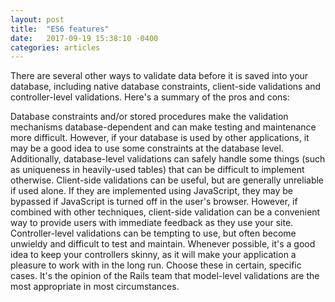 ```yaml
---
layout: post
title:  "ES6 features"
date:   2017-09-19 15:38:10 -0400
categories: articles
---
```


There are several other ways to validate data before it is saved into your database, including native database constraints, client-side validations and controller-level validations. Here's a summary of the pros and cons:

Database constraints and/or stored procedures make the validation mechanisms database-dependent and can make testing and maintenance more difficult. However, if your database is used by other applications, it may be a good idea to use some constraints at the database level. Additionally, database-level validations can safely handle some things (such as uniqueness in heavily-used tables) that can be difficult to implement otherwise.
Client-side validations can be useful, but are generally unreliable if used alone. If they are implemented using JavaScript, they may be bypassed if JavaScript is turned off in the user's browser. However, if combined with other techniques, client-side validation can be a convenient way to provide users with immediate feedback as they use your site.
Controller-level validations can be tempting to use, but often become unwieldy and difficult to test and maintain. Whenever possible, it's a good idea to keep your controllers skinny, as it will make your application a pleasure to work with in the long run.
Choose these in certain, specific cases. It's the opinion of the Rails team that model-level validations are the most appropriate in most circumstances.

